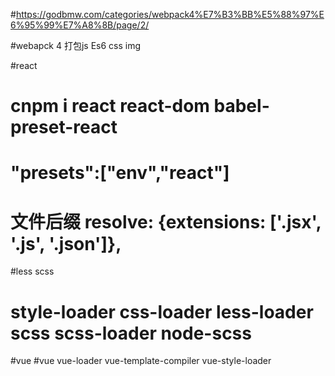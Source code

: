#https://godbmw.com/categories/webpack4%E7%B3%BB%E5%88%97%E6%95%99%E7%A8%8B/page/2/

#webapck 4 打包js Es6 css img

#react

# cnpm i react react-dom babel-preset-react
# "presets":["env","react"]
# 文件后缀   resolve: {extensions: ['.jsx', '.js', '.json']},


#less scss
# style-loader css-loader less-loader scss scss-loader node-scss


#vue
#vue vue-loader vue-template-compiler vue-style-loader
